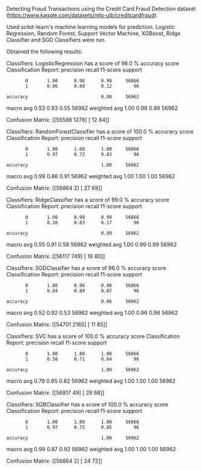 Detecting Fraud Transactions using the Credit Card Fraud Detection dataset (https://www.kaggle.com/datasets/mlg-ulb/creditcardfraud).

Used scikit-learn's machine learning models for prediction. Logistic Regression, Random Forest, Support Vector Machine, XGBoost, Ridge Classifier and SGD Classifiers were run.

Obtained the following results:

Classifiers:  LogisticRegression has a score of 98.0 % accuracy score
Classification Report: 
               precision    recall  f1-score   support

           0       1.00      0.98      0.99     56866
           1       0.06      0.88      0.12        96

    accuracy                           0.98     56962
   macro avg       0.53      0.93      0.55     56962
weighted avg       1.00      0.98      0.99     56962

Confusion Matrix: 
 [[55588  1278]
 [   12    84]] 

Classifiers:  RandomForestClassifier has a score of 100.0 % accuracy score
Classification Report: 
               precision    recall  f1-score   support

           0       1.00      1.00      1.00     56866
           1       0.97      0.72      0.83        96

    accuracy                           1.00     56962
   macro avg       0.99      0.86      0.91     56962
weighted avg       1.00      1.00      1.00     56962

Confusion Matrix: 
 [[56864     2]
 [   27    69]] 

Classifiers:  RidgeClassifier has a score of 99.0 % accuracy score
Classification Report: 
               precision    recall  f1-score   support

           0       1.00      0.99      0.99     56866
           1       0.10      0.83      0.17        96

    accuracy                           0.99     56962
   macro avg       0.55      0.91      0.58     56962
weighted avg       1.00      0.99      0.99     56962

Confusion Matrix: 
 [[56117   749]
 [   16    80]] 

Classifiers:  SGDClassifier has a score of 96.0 % accuracy score
Classification Report: 
               precision    recall  f1-score   support

           0       1.00      0.96      0.98     56866
           1       0.04      0.89      0.07        96

    accuracy                           0.96     56962
   macro avg       0.52      0.92      0.53     56962
weighted avg       1.00      0.96      0.98     56962

Confusion Matrix: 
 [[54701  2165]
 [   11    85]] 

Classifiers:  SVC has a score of 100.0 % accuracy score
Classification Report: 
               precision    recall  f1-score   support

           0       1.00      1.00      1.00     56866
           1       0.58      0.71      0.64        96

    accuracy                           1.00     56962
   macro avg       0.79      0.85      0.82     56962
weighted avg       1.00      1.00      1.00     56962

Confusion Matrix: 
 [[56817    49]
 [   28    68]] 

Classifiers:  XGBClassifier has a score of 100.0 % accuracy score
Classification Report: 
               precision    recall  f1-score   support

           0       1.00      1.00      1.00     56866
           1       0.97      0.75      0.85        96

    accuracy                           1.00     56962
   macro avg       0.99      0.87      0.92     56962
weighted avg       1.00      1.00      1.00     56962

Confusion Matrix: 
 [[56864     2]
 [   24    72]] 

